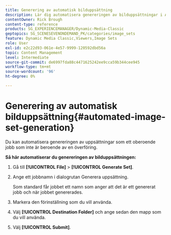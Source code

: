 ```yaml
---
title: Generering av automatisk bilduppsättning
description: Lär dig automatisera genereringen av bilduppsättningar i Adobe Dynamic Media Classic.
contentOwner: Rick Brough
content-type: reference
products: SG_EXPERIENCEMANAGER/Dynamic-Media-Classic
geptopics: SG_SCENESEVENONDEMAND_PK/categories/image_sets
feature: Dynamic Media Classic,Viewers,Image Sets
role: User
exl-id: e2c22d93-061e-4e57-9999-120592dbd56a
topic: Content Management
level: Intermediate
source-git-commit: de6997fda88c4471625242ee9cca59b344cee945
workflow-type: tm+mt
source-wordcount: '96'
ht-degree: 0%

---
```


# Generering av automatisk bilduppsättning{#automated-image-set-generation}

<!-- 

Comment Type: remark
Last Modified By: 
Last Modified Date: 

<p>New for 6.5</p>

 -->

Du kan automatisera genereringen av uppsättningar som ett oberoende jobb som inte är beroende av en överföring.

**Så här automatiserar du genereringen av bilduppsättningen:**

1. Gå till **[!UICONTROL File]** > **[!UICONTROL Generate Set]**.
1. Ange ett jobbnamn i dialogrutan Generera uppsättning.

   Som standard får jobbet ett namn som anger att det är ett genererat jobb och när jobbet genererades.

1. Markera den förinställning som du vill använda.
1. Välj **[!UICONTROL Destination Folder]** och ange sedan den mapp som du vill använda.
1. Välj **[!UICONTROL Submit]**.
